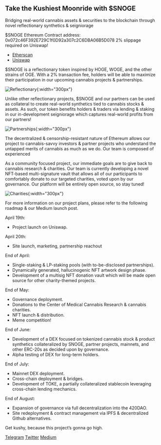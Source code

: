## Take the Kushiest Moonride with $SNOGE

Bridging real-world cannabis assets & securities to the blockchain through novel reflectionary synthetics & seigniorage

$SNOGE Ethereum Contract address: 0x072c46F392E729C1f0D92a307c2C6DBA06B5D078
2% slippage required on Uniswap!

- [Etherscan](https://etherscan.io/address/0x072c46F392E729C1f0D92a307c2C6DBA06B5D078)
- [Uniswap](https://app.uniswap.org/#/swap?outputCurrency=0x072c46f392e729c1f0d92a307c2c6dba06b5d078)

$SNOGE is a reflectionary token inspired by HOGE, WOGE, and the other strains of OGE. With a 2% transaction fee, holders will be able to maximize their participation in our upcoming cannabis projects & partnerships.

![Reflectionary](https://snoge.io/img/partnerships.svg){:width="300px"}

Unlike other reflectionary projects, $SNOGE and our partners can be used as collateral to create real-world synthetics tied to cannabis stocks & assets. As such, our token benefits holders & traders via lending & staking in our in-development seigniorage which captures real-world profits from our partners!

![Partnerships](https://snoge.io/img/charities.svg){:width="300px"}

The decentralized & censorship-resistant nature of Ethereum allows our project to cannabis-savvy investors & partner projects who understand the untapped merits of cannabis as much as we do. Our team is composed of experienced  

As a community focused project, our immediate goals are to give back to cannabis research & charities. Our team is currently developing a novel NFT-based multi-signature vault that allows all of our participants to comfortably donate to our targeted charities, voted upon by our governance. Our platform will be entirely open source, so stay tuned! 

![Charities](https://snoge.io/img/description.svg){:width="300px"}

For more information on our project plans, please refer to the following roadmap & our Medium launch post.

April 19th: 
- Project launch on Uniswap.

April 20th: 
- Site launch, marketing, partnership reachout

End of April: 
- Single-staking & LP-staking pools (with to-be-disclosed partnerships). 
- Dynamically generated, hallucinogenic NFT artwork design phase. 
- Development of a multisig NFT donation vault which will be made open source for other charity-themed projects.

End of May: 
- Governance deployment. 
- Donations to the Center of Medical Cannabis Research & cannabis charities. 
- NFT launch & distribution. 
- Meme competition!

End of June: 
- Development of a DEX focused on tokenized cannabis stock & product synthetics collateralized by SNOGE, partner projects, mainnets, and other ERC-20s as decided upon by governance. 
- Alpha testing of DEX for long-term holders.

End of July: 
- Mainnet DEX deployment. 
- Cross-chain deployment & bridges. 
- Development of TOKE, a partially collateralized stablecoin leveraging cross-chain lending mechanics.

End of August: 
- Expansion of governance via full decentralization into the 420DAO. 
- Site redeployment & contract management via IPFS & decentralized Github alternatives.


Get kushy, because this project’s gonna go high.

[Telegram](https://t.me/snoopdoge42069)	
[Twitter](https://twitter.com/SnoopDoggeDoge)
[Medium](https://snoge.medium.com/snoge-launch-whos-ready-for-the-kushiest-moonride-61e387d0dee)
